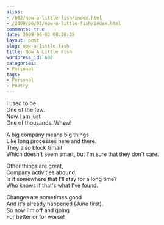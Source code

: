```yaml
---
alias:
- /602/now-a-little-fish/index.html
- /2009/06/03/now-a-little-fish/index.html
comments: true
date: 2009-06-03 08:20:35
layout: post
slug: now-a-little-fish
title: Now A Little Fish
wordpress_id: 602
categories:
- Personal
tags:
- Personal
- Poetry
---
```


I used to be  
One of the few.  
Now I am just  
One of thousands.  Whew!  

A big company means big things  
Like long processes here and there.  
They also block Gmail  
Which doesn't seem smart, but I'm sure that they don't care.  

Other things are great,  
Company activities abound.  
Is it somewhere that I'll stay for a long time?  
Who knows if that's what I've found.  

Changes are sometimes good  
And it's already happened (June first).  
So now I'm off and going  
For better or for worse!  
